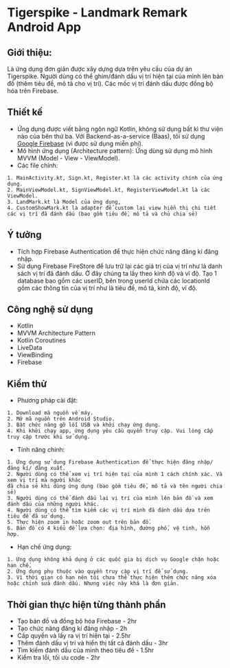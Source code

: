 # Tigerspike - Landmark Remark Android App
## Giới thiệu:
Là ứng dụng đơn giản được xây dựng dựa trên yêu cầu của dự án Tigerspike. Người dùng có thể ghim/đánh dấu vị trí hiện tại của mình lên bản đồ (thêm tiêu đề, mô tả cho vị trí). Các mốc vị trí đánh dấu được đồng bộ hóa trên Firebase.
## Thiết kế
+ Ứng dụng được viết bằng ngôn ngữ Kotlin, không sử dụng bất kì thư viện nào của bên thứ ba. Với Backend-as-a-service (Baas), tôi sử dụng[ Google Firebase](https://firebase.google.com) (vì được sử dụng miễn phí).
+ Mô hình ứng dụng (Architecture pattern): Ứng dùng sử dụng mô hình MVVM (Model - View - ViewModel).
+ Các file chính:
```
1. MainActivity.kt, Sign.kt, Register.kt là các activity chính của ứng dụng.
2. MainViewModel.kt, SignViewModel.kt, RegisterViewModel.kt là các ViewModel.
3. LandMark.kt là Model của ứng dụng,
4. CustomShowMark.kt là adapter để custom lại view hiển thị chi tiết các vị trí đã đánh dấu (bao gồm tiêu đề, mô tả và chủ chia sẻ)
```
## Ý tưởng
+ Tích hợp Firebase Authentication để thực hiện chức năng đăng kí đăng nhập.
+ Sử dụng Firebase FireStore để lưu trữ lại các giá trị của vị trí như là danh sách vị trí đã đánh dấu. Ở đây chúng ta lấy theo kinh độ và vĩ độ. Tạo 1 database bao gồm các userID, bên trong userId chứa các locationId gồm các thông tin của vị trí như là tiêu đề, mô tả, kinh độ, vĩ độ.
## Công nghệ sử dụng
+ Kotlin
+ MVVM Architecture Pattern
+ Kotlin Coroutines
+ LiveData
+ ViewBinding
+ Firebase

## Kiểm thử
+ Phương pháp cài đặt:
```
1. Download mã nguồn về máy.
2. Mở mã nguồn trên Android Studio.
3. Bật chức năng gỡ lỗi USB và khởi chạy ứng dụng.
4. Khi khởi chạy app, ứng dụng yêu cầu quyền truy cập. Vui lòng cấp truy cập trước khi sử dụng.
```
+ Tính năng chính:
```
1. Ứng dụng sử dụng Firebase Authentication để thực hiện đăng nhập/ đăng kí/ đăng xuất.
2. Người dùng có thể xem vị trí hiện tại của mình 1 cách chính xác. Và xem vị trí mà người khác
đã chia sẻ khi dùng ứng dụng (bao gồm tiêu đề, mô tả và tên người chia sẻ)
3. Người dùng có thể đánh dấu lại vị trí của mình lên bản đồ và xem đánh dấu của những người khác.
4. Người dùng có thể tìm kiếm các vị trí mình đã đánh dấu dựa trên tiêu đề đã sử dụng.
5. Thực hiện zoom in hoặc zoom out trên bản đồ.
6. Bản đồ có 4 kiểu để lựa chọn: địa hình, đường phố, vệ tinh, hỗn hợp.
```
+ Hạn chế ứng dụng:
```
1. Ứng dụng không khả dụng ở các quốc gia bị dịch vụ Google chặn hoặc hạn chế,
2. Ứng dụng phụ thuộc vào quyền truy cập vị trí để sử dụng.
3. Vì thời gian có hạn nên tôi chưa thể thực hiện thêm chức năng xóa hoặc chỉnh sửa đánh dấu. Nhưng việc này khá là đơn giản.
```
## Thời gian thực hiện từng thành phần
+ Tạo bản đồ và đồng bộ hóa Firebase - 2hr
+ Tạo chức năng đăng kí đăng nhập - 2h
+ Cấp quyền và lấy ra vị trí hiện tại - 2.5hr
+ Thêm đánh dấu vị trí và hiển thị tất cả đánh dấu - 3hr
+ Tìm kiếm đánh dấu của mình theo tiêu đề - 1.5hr
+ Kiểm tra lỗi, tối ưu code - 2hr

